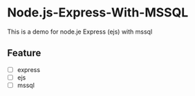 # Node.js-Express-With-MSSQL
This is a demo for node.je Express (ejs) with mssql

## Feature
- [ ] express
- [ ] ejs
- [ ] mssql
